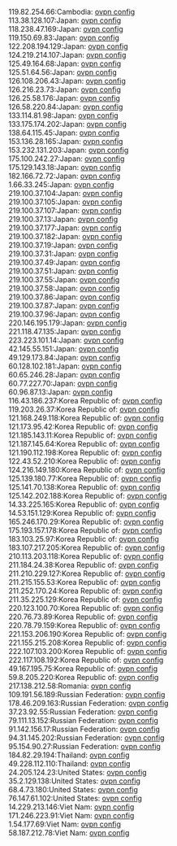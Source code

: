 119.82.254.66:Cambodia: [ovpn config](vpn/119_82_254_66.ovpn)  
113.38.128.107:Japan: [ovpn config](vpn/113_38_128_107.ovpn)  
118.238.47.169:Japan: [ovpn config](vpn/118_238_47_169.ovpn)  
119.150.69.83:Japan: [ovpn config](vpn/119_150_69_83.ovpn)  
122.208.194.129:Japan: [ovpn config](vpn/122_208_194_129.ovpn)  
124.219.214.107:Japan: [ovpn config](vpn/124_219_214_107.ovpn)  
125.49.164.68:Japan: [ovpn config](vpn/125_49_164_68.ovpn)  
125.51.64.56:Japan: [ovpn config](vpn/125_51_64_56.ovpn)  
126.108.206.43:Japan: [ovpn config](vpn/126_108_206_43.ovpn)  
126.216.23.73:Japan: [ovpn config](vpn/126_216_23_73.ovpn)  
126.25.58.176:Japan: [ovpn config](vpn/126_25_58_176.ovpn)  
126.58.220.84:Japan: [ovpn config](vpn/126_58_220_84.ovpn)  
133.114.81.98:Japan: [ovpn config](vpn/133_114_81_98.ovpn)  
133.175.174.202:Japan: [ovpn config](vpn/133_175_174_202.ovpn)  
138.64.115.45:Japan: [ovpn config](vpn/138_64_115_45.ovpn)  
153.136.28.165:Japan: [ovpn config](vpn/153_136_28_165.ovpn)  
153.232.131.203:Japan: [ovpn config](vpn/153_232_131_203.ovpn)  
175.100.242.27:Japan: [ovpn config](vpn/175_100_242_27.ovpn)  
175.129.143.18:Japan: [ovpn config](vpn/175_129_143_18.ovpn)  
182.166.72.72:Japan: [ovpn config](vpn/182_166_72_72.ovpn)  
1.66.33.245:Japan: [ovpn config](vpn/1_66_33_245.ovpn)  
219.100.37.104:Japan: [ovpn config](vpn/219_100_37_104.ovpn)  
219.100.37.105:Japan: [ovpn config](vpn/219_100_37_105.ovpn)  
219.100.37.107:Japan: [ovpn config](vpn/219_100_37_107.ovpn)  
219.100.37.13:Japan: [ovpn config](vpn/219_100_37_13.ovpn)  
219.100.37.177:Japan: [ovpn config](vpn/219_100_37_177.ovpn)  
219.100.37.182:Japan: [ovpn config](vpn/219_100_37_182.ovpn)  
219.100.37.19:Japan: [ovpn config](vpn/219_100_37_19.ovpn)  
219.100.37.31:Japan: [ovpn config](vpn/219_100_37_31.ovpn)  
219.100.37.49:Japan: [ovpn config](vpn/219_100_37_49.ovpn)  
219.100.37.51:Japan: [ovpn config](vpn/219_100_37_51.ovpn)  
219.100.37.55:Japan: [ovpn config](vpn/219_100_37_55.ovpn)  
219.100.37.58:Japan: [ovpn config](vpn/219_100_37_58.ovpn)  
219.100.37.86:Japan: [ovpn config](vpn/219_100_37_86.ovpn)  
219.100.37.87:Japan: [ovpn config](vpn/219_100_37_87.ovpn)  
219.100.37.96:Japan: [ovpn config](vpn/219_100_37_96.ovpn)  
220.146.195.179:Japan: [ovpn config](vpn/220_146_195_179.ovpn)  
221.118.47.135:Japan: [ovpn config](vpn/221_118_47_135.ovpn)  
223.223.101.14:Japan: [ovpn config](vpn/223_223_101_14.ovpn)  
42.145.55.151:Japan: [ovpn config](vpn/42_145_55_151.ovpn)  
49.129.173.84:Japan: [ovpn config](vpn/49_129_173_84.ovpn)  
60.128.102.181:Japan: [ovpn config](vpn/60_128_102_181.ovpn)  
60.65.246.28:Japan: [ovpn config](vpn/60_65_246_28.ovpn)  
60.77.227.70:Japan: [ovpn config](vpn/60_77_227_70.ovpn)  
60.96.87.13:Japan: [ovpn config](vpn/60_96_87_13.ovpn)  
116.43.186.237:Korea Republic of: [ovpn config](vpn/116_43_186_237.ovpn)  
119.203.26.37:Korea Republic of: [ovpn config](vpn/119_203_26_37.ovpn)  
121.168.249.118:Korea Republic of: [ovpn config](vpn/121_168_249_118.ovpn)  
121.173.95.42:Korea Republic of: [ovpn config](vpn/121_173_95_42.ovpn)  
121.185.143.11:Korea Republic of: [ovpn config](vpn/121_185_143_11.ovpn)  
121.187.145.64:Korea Republic of: [ovpn config](vpn/121_187_145_64.ovpn)  
121.190.112.198:Korea Republic of: [ovpn config](vpn/121_190_112_198.ovpn)  
122.43.52.210:Korea Republic of: [ovpn config](vpn/122_43_52_210.ovpn)  
124.216.149.180:Korea Republic of: [ovpn config](vpn/124_216_149_180.ovpn)  
125.139.180.77:Korea Republic of: [ovpn config](vpn/125_139_180_77.ovpn)  
125.141.70.138:Korea Republic of: [ovpn config](vpn/125_141_70_138.ovpn)  
125.142.202.188:Korea Republic of: [ovpn config](vpn/125_142_202_188.ovpn)  
14.33.225.165:Korea Republic of: [ovpn config](vpn/14_33_225_165.ovpn)  
14.53.151.129:Korea Republic of: [ovpn config](vpn/14_53_151_129.ovpn)  
165.246.170.29:Korea Republic of: [ovpn config](vpn/165_246_170_29.ovpn)  
175.193.157.178:Korea Republic of: [ovpn config](vpn/175_193_157_178.ovpn)  
183.103.25.97:Korea Republic of: [ovpn config](vpn/183_103_25_97.ovpn)  
183.107.217.205:Korea Republic of: [ovpn config](vpn/183_107_217_205.ovpn)  
210.113.203.118:Korea Republic of: [ovpn config](vpn/210_113_203_118.ovpn)  
211.184.24.38:Korea Republic of: [ovpn config](vpn/211_184_24_38.ovpn)  
211.210.229.127:Korea Republic of: [ovpn config](vpn/211_210_229_127.ovpn)  
211.215.155.53:Korea Republic of: [ovpn config](vpn/211_215_155_53.ovpn)  
211.252.170.24:Korea Republic of: [ovpn config](vpn/211_252_170_24.ovpn)  
211.35.225.129:Korea Republic of: [ovpn config](vpn/211_35_225_129.ovpn)  
220.123.100.70:Korea Republic of: [ovpn config](vpn/220_123_100_70.ovpn)  
220.76.73.89:Korea Republic of: [ovpn config](vpn/220_76_73_89.ovpn)  
220.78.79.159:Korea Republic of: [ovpn config](vpn/220_78_79_159.ovpn)  
221.153.206.190:Korea Republic of: [ovpn config](vpn/221_153_206_190.ovpn)  
221.155.215.208:Korea Republic of: [ovpn config](vpn/221_155_215_208.ovpn)  
222.107.103.200:Korea Republic of: [ovpn config](vpn/222_107_103_200.ovpn)  
222.117.108.192:Korea Republic of: [ovpn config](vpn/222_117_108_192.ovpn)  
49.167.195.75:Korea Republic of: [ovpn config](vpn/49_167_195_75.ovpn)  
59.8.205.220:Korea Republic of: [ovpn config](vpn/59_8_205_220.ovpn)  
217.138.212.58:Romania: [ovpn config](vpn/217_138_212_58.ovpn)  
109.191.56.189:Russian Federation: [ovpn config](vpn/109_191_56_189.ovpn)  
178.46.209.163:Russian Federation: [ovpn config](vpn/178_46_209_163.ovpn)  
37.23.92.55:Russian Federation: [ovpn config](vpn/37_23_92_55.ovpn)  
79.111.13.152:Russian Federation: [ovpn config](vpn/79_111_13_152.ovpn)  
91.142.156.17:Russian Federation: [ovpn config](vpn/91_142_156_17.ovpn)  
94.31.145.202:Russian Federation: [ovpn config](vpn/94_31_145_202.ovpn)  
95.154.90.27:Russian Federation: [ovpn config](vpn/95_154_90_27.ovpn)  
184.82.29.194:Thailand: [ovpn config](vpn/184_82_29_194.ovpn)  
49.228.112.110:Thailand: [ovpn config](vpn/49_228_112_110.ovpn)  
24.205.124.23:United States: [ovpn config](vpn/24_205_124_23.ovpn)  
35.2.129.138:United States: [ovpn config](vpn/35_2_129_138.ovpn)  
68.4.73.180:United States: [ovpn config](vpn/68_4_73_180.ovpn)  
76.147.61.102:United States: [ovpn config](vpn/76_147_61_102.ovpn)  
14.229.213.146:Viet Nam: [ovpn config](vpn/14_229_213_146.ovpn)  
171.246.223.91:Viet Nam: [ovpn config](vpn/171_246_223_91.ovpn)  
1.54.177.69:Viet Nam: [ovpn config](vpn/1_54_177_69.ovpn)  
58.187.212.78:Viet Nam: [ovpn config](vpn/58_187_212_78.ovpn)  
